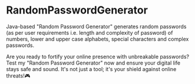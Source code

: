 # RandomPasswordGenerator
Java-based "Random Password Generator" generates random passwords (as per user requirements i.e. length and complexity of password) of numbers, lower and upper case alphabets, special characters and complex passwords.

Are you ready to fortify your online presence with unbreakable passwords? Test my "Random Password Generator" now and ensure your digital life stays safe and sound. It's not just a tool; it's your shield against online threats!🎮
